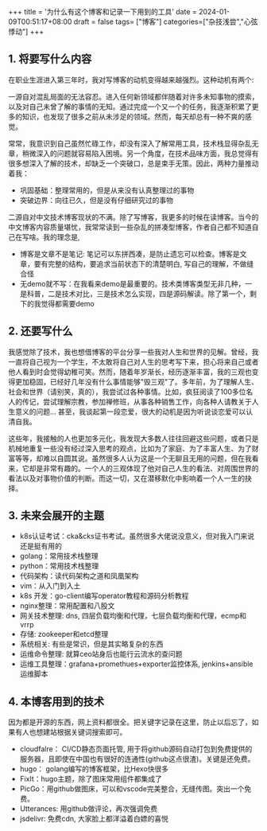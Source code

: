 +++
title =  '为什么有这个博客和记录一下用到的工具'
date = 2024-01-09T00:51:17+08:00
draft = false
tags= ["博客"]
categories=["杂技浅尝","心弦悸动"]
+++

## 1. 将要写什么内容
在职业生涯进入第三年时，我对写博客的动机变得越来越强烈。这种动机有两个:

一源自对混乱局面的无法容忍。进入任何新领域都伴随着对许多未知事物的摸索，以及对自己未曾了解的事情的无知。通过完成一个又一个的任务，我逐渐积累了更多的知识，也发现了很多之前从未涉足的领域。然而，每天却总有一种不爽的感觉。  

常常，我意识到自己虽然忙碌工作，却没有深入了解常用工具，技术栈显得杂乱无章，稍微深入的问题就容易陷入困境。另一个角度，在技术品味方面，我总觉得有很多想深入了解的技术，却缺乏一个突破口，总是束手无策。因此，两种力量推动着我：
- 巩固基础：整理常用的，但是从来没有认真整理过的事物
- 突破边界：向往已久，但是没有仔细研究过的事物 
  
二源自对中文技术博客现状的不满。除了写博客，我更多的时候在读博客。当今的中文博客内容质量堪忧，我常常读到一些杂乱的拼凑型博客，作者自己都不知道自己在写啥。我的理念是,  
- 博客是文章不是笔记: 笔记可以东拼西凑，是防止遗忘可以检查。博客是文章，要有完整的结构，要追求当前状态下的清楚明白, 写自己的理解，不做缝合怪  
- 无demo就不写：在我看来demo是最重要的。技术类博客类型无非几种，一是科普，二是技术对比，三是技术怎么实现，四是源码解读。除了第一个，剩下的我觉得都需要demo

## 2. 还要写什么
我感觉除了技术，我也想借博客的平台分享一些我对人生和世界的见解。曾经，我一直将自己视为一个学生，不太敢将自己对人生的思考写下来，担心将来自己或者他人看到时会觉得幼稚可笑。然而，随着年岁渐长，经历逐渐丰富，我的三观也变得更加稳固，已经好几年没有什么事情能够"毁三观"了。多年前，为了理解人生、社会和世界（请别笑，真的），我尝试过各种事情。比如，疯狂阅读了100多位名人的传记，尝试理解宗教，参加禅修班，从事各种销售工作，向各种人请教关于人生意义的问题... 甚至，我谈起第一段恋爱，很大的动机是因为听说谈恋爱可以认清自我。

这些年，我接触的人也更加多元化，我发现大多数人往往回避这些问题，或者只是机械地重复一些没有经过深入思考的观点，比如为了家庭、为了丰富人生、为了财富等等，却难以自圆其说。虽然很多人认为这是一个无聊且无用的问题，但在我看来，它却是非常有趣的。一个人的三观体现了他对自己人生的看法、对周围世界的看法以及对事物价值的判断。而这一切，又在潜移默化中影响着一个人一生的抉择。

## 3. 未来会展开的主题
- k8s认证考试：cka&cks证书考试。虽然很多大佬说没意义，但对我入门来说还是挺有用的
- golang：常用技术栈整理
- python：常用技术栈整理
- 代码架构：读代码架构之道和凤凰架构
- vim：从入门到入土
- k8s 开发：go-client编写operator教程和源码分析教程
- nginx整理：常用配置和八股文
- 网关技术整理: dns, 四层负载均衡和代理，七层负载均衡和代理，ecmp和vrrp
- 存储: zookeeper和etcd整理
- 系统相关: 有些是常识，但是其实略复杂的东西
- 运维命令整理: 就算ceo站身后也能行云流水的查问题
- 运维工具整理：grafana+promethues+exporter监控体系, jenkins+ansible运维脚本
 
## 4. 本博客用到的技术
因为都是开源的东西，网上资料都很全。把关键字记录在这里，防止以后忘了，如果有人也想建站根据关键词搜索即可。
- cloudfalre： CI/CD静态页面托管, 用于将github源码自动打包到免费提供的服务器，且即使在中国也有很好的连通性(github这点很渣)。关键是还免费。
- hugo： golang编写的博客框架，比Hexo快很多
- FixIt：hugo主题，除了图床常用组件都集成了
- PicGo：用github做图床，可以和vscode完美整合，无缝传图。突出一个免费。
- Utterances: 用github做评论，再次强调免费
- jsdelivr: 免费cdn, 大家脸上都洋溢着白嫖的喜悦 